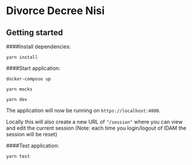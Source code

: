# Divorce Decree Nisi

## Getting started

####Install dependencies:

`yarn install`

####Start application:

`docker-compose up`

`yarn mocks`

`yarn dev`

The application will now be running on ```https://localhost:4000```.

Locally this will also create a new URL of ```"/session"``` where you can view and edit the current session
(Note: each time you login/logout of IDAM the session will be reset)

####Test application:

`yarn test`
